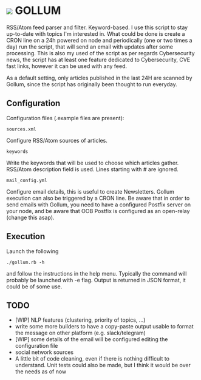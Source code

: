 <h1><img src="https://github.com/santinilorenzo/gollum/blob/master/gollum.png?raw=true"> GOLLUM</h1>

RSS/Atom feed parser and filter. Keyword-based. I use this script to stay up-to-date with topics I'm interested in.
What could be done is create a CRON line on a 24h powered on node and periodically (one or two times a day) run the script, that will send an email with updates after some processing. This is also my used of the script as per regards Cybersecurity news, the script has at least one feature dedicated to Cybersecurity, CVE fast links, however it can be used with any feed.

As a default setting, only articles published in the last 24H are scanned by Gollum, since the script has originally been thought to run everyday.

<h2>Configuration</h2>

Configuration files (.example files are present):
```
sources.xml
```
Configure RSS/Atom sources of articles.
```
keywords
```
Write the keywords that will be used to choose which articles gather. RSS/Atom description field is used.
Lines starting with # are ignored.
```
mail_config.yml
```
Configure email details, this is useful to create Newsletters. Gollum execution can also be triggered by a CRON line.
Be aware that in order to send emails with Gollum, you need to have a configured Postfix server on your node, and be aware that OOB Postfix is configured as an open-relay (change this asap).

<h2>Execution</h2>

Launch the following
```
./gollum.rb -h
```
and follow the instructions in the help menu. Typically the command will probably be launched with -e flag.
Output is returned in JSON format, it could be of some use.

<h2>TODO</h2>
<ul>
  <li>[WIP] NLP features (clustering, priority of topics, ...)</li>
  <li>write some more builders to have a copy-paste output usable to format the message on other platform (e.g. slack/telegram)</li>
  <li>[WIP] some details of the email will be configured editing the configuration file</li>
  <li>social network sources</li>
  <li>A little bit of code cleaning, even if there is nothing difficult to understand. Unit tests could also be made, but I think it would be over the needs as of now</li>
</ul>
